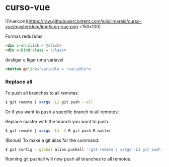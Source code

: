 # curso-vue 
![VueIcon](https://raw.githubusercontent.com/juliolimareis/curso-vue/master/dom/img/icon-vue.png =150x100)

Formas reduzidas
```html
<div v-on:click = @click>
<div v-bind:class = :class>
```

desligar e ligar uma variavel
```html
<button @click="variable = !variable">
```

### Replace all
To push all branches to all remotes:

```sh
$ git remote | xargs -L1 git push --all
```

Or if you want to push a specific branch to all remotes:

Replace master with the branch you want to push.

```sh
$ git remote | xargs -L1 -I R git push R master
```

(Bonus) To make a git alias for the command:

```sh
$ git config --global alias.pushall '!git remote | xargs -L1 git push --all'
```

Running git pushall will now push all branches to all remotes.
